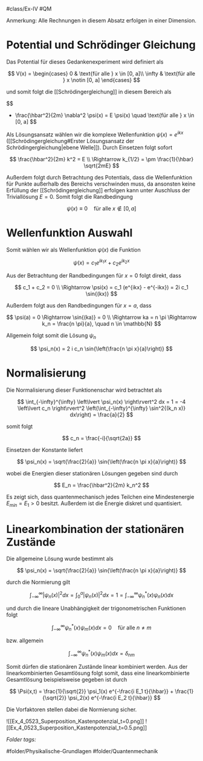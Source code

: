  #class/Ex-IV #QM  

Anmerkung: Alle Rechnungen in diesem Absatz erfolgen in einer Dimension.

# Potential und Schrödinger Gleichung

Das Potential für dieses Gedankenexperiment wird definiert als 

$$
V(x) = \begin{cases}
        0 & \text{für alle } x \in [0, a]\\
        \infty & \text{für alle } x \notin [0, a]
    \end{cases}
$$ 

und somit folgt die [[Schrödingergleichung]] in diesem Bereich als 

$$
- \frac{\hbar^2}{2m} \nabla^2 \psi(x) = E \psi(x) \quad \text{für alle } x \in [0, a]
$$ 

Als Lösungsansatz wählen wir die komplexe Wellenfunktion $\psi(x) = e^{ikx}$ ([[Schrödingergleichung#Erster Lösungsansatz der Schrödingergleichung|ebene Welle]]). Durch Einsetzen folgt sofort 

$$
\frac{\hbar^2}{2m} k^2 = E \\
\Rightarrow k_{1/2} = \pm \frac{1}{\hbar} \sqrt{2mE}
$$ 

Außerdem folgt durch Betrachtung des Potentials, dass die Wellenfunktion für Punkte außerhalb des Bereichs verschwinden muss, da ansonsten keine Erfüllung der [[Schrödingergleichung]] erfolgen kann unter Auschluss der Triviallösung $E = 0$. Somit folgt die Randbedingung 

$$
\psi(x) \equiv 0 \quad \text{für alle } x \notin [0,a]
$$

# Wellenfunktion Auswahl

Somit wählen wir als Wellenfunktion $\psi(x)$ die Funktion 

$$
\psi(x) = c_1 e^{ik_1x} + c_2 e^{ik_2 x}
$$ 

Aus der Betrachtung der Randbedingungen für $x=0$ folgt direkt, dass 

$$
c_1 + c_2 = 0 \\
\Rightarrow \psi(x) = c_1 (e^{ikx} - e^{-ikx}) = 2i c_1 \sin{(kx)}
$$ 

Außerdem folgt aus den Randbedingungen für $x=a$, dass 

$$
\psi(a) = 0 \Rightarrow \sin{(ka)} = 0 \\
\Rightarrow ka = n \pi \Rightarrow k_n = \frac{n \pi}{a}, \quad n \in \mathbb{N}
$$ 

Allgemein folgt somit die Lösung $\psi_n$ 

$$
\psi_n(x) = 2 i c_n \sin{\left(\frac{n \pi x}{a}\right)}
$$ 

# Normalisierung

Die Normalisierung dieser Funktionenschar wird betrachtet als 

$$
\int_{-\infty}^{\infty} \left\lvert \psi_n(x) \right\rvert^2 dx = 1 = -4 \left\lvert c_n \right\rvert^2 \left(\int_{-\infty}^{\infty} \sin^2{(k_n x)} dx\right) = \frac{a}{2}
$$ 

somit folgt 

$$
c_n = \frac{-i}{\sqrt{2a}}
$$ 

Einsetzen der Konstante liefert 

$$
\psi_n(x) = \sqrt{\frac{2}{a}} \sin{\left(\frac{n \pi x}{a}\right)}
$$ 

wobei die Energien dieser stationären Lösungen gegeben sind durch 

$$
E_n = \frac{\hbar^2}{2m} k_n^2
$$ 

Es zeigt sich, dass quantenmechanisch jedes Teilchen eine Mindestenergie $E_{min} = E_1 > 0$ besitzt. Außerdem ist die Energie diskret und quantisiert.

# Linearkombination der stationären Zustände

Die allgemeine Lösung wurde bestimmt als 

$$
\psi_n(x) = \sqrt{\frac{2}{a}} \sin{\left(\frac{n \pi x}{a}\right)}
$$ 

durch die Normierung gilt 

$$
\int_{-\infty}^{\infty}\left\lvert \psi_n(x) \right\rvert^2 dx = \int_{0}^{a} \left\lvert \psi_n(x) \right\rvert^2 dx = 1 = \int_{-\infty}^{\infty}\psi_n^*(x) \psi_n(x) dx
$$ 

und durch die lineare Unabhängigkeit der trigonometrischen Funktionen folgt 

$$
\int_{-\infty}^{\infty}\psi_n^*(x) \psi_m(x) dx = 0 \quad \text{für alle } n \neq m
$$ 

bzw. allgemein 

$$
\int_{-\infty}^{\infty}\psi_n^*(x) \psi_m(x) dx = \delta_{nm}
$$ 

Somit dürfen die stationären Zustände linear kombiniert werden. Aus der linearkombinierten Gesamtlösung folgt somit, dass eine linearkombinierte Gesamtlösung beispielsweise gegeben ist durch 

$$
\Psi(x,t) = \frac{1}{\sqrt{2}} \psi_1(x) e^{-\frac{i E_1 t}{\hbar}} + \frac{1}{\sqrt{2}} \psi_2(x) e^{-\frac{i E_2 t}{\hbar}}
$$ 

Die Vorfaktoren stellen dabei die Normierung sicher.

![[Ex_4_0523_Superposition_Kastenpotenzial_t=0.png]]
![[Ex_4_0523_Superposition_Kastenpotenzial_t=0.5.png]]



 *Folder tags:*

#folder/Physikalische-Grundlagen #folder/Quantenmechanik